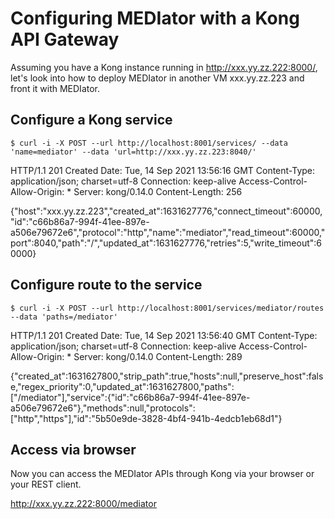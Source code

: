 # Configuring MEDIator with a Kong API Gateway

Assuming you have a Kong instance running in http://xxx.yy.zz.222:8000/, let's look into how to deploy MEDIator in another VM xxx.yy.zz.223 and front it with MEDIator.

## Configure a Kong service 
```
$ curl -i -X POST --url http://localhost:8001/services/ --data 'name=mediator' --data 'url=http://xxx.yy.zz.223:8040/'
```
HTTP/1.1 201 Created
Date: Tue, 14 Sep 2021 13:56:16 GMT
Content-Type: application/json; charset=utf-8
Connection: keep-alive
Access-Control-Allow-Origin: *
Server: kong/0.14.0
Content-Length: 256

{"host":"xxx.yy.zz.223","created_at":1631627776,"connect_timeout":60000,"id":"c66b86a7-994f-41ee-897e-a506e79672e6","protocol":"http","name":"mediator","read_timeout":60000,"port":8040,"path":"\/","updated_at":1631627776,"retries":5,"write_timeout":60000}

## Configure route to the service
```
$ curl -i -X POST --url http://localhost:8001/services/mediator/routes --data 'paths=/mediator'
```
HTTP/1.1 201 Created
Date: Tue, 14 Sep 2021 13:56:40 GMT
Content-Type: application/json; charset=utf-8
Connection: keep-alive
Access-Control-Allow-Origin: *
Server: kong/0.14.0
Content-Length: 289

{"created_at":1631627800,"strip_path":true,"hosts":null,"preserve_host":false,"regex_priority":0,"updated_at":1631627800,"paths":["\/mediator"],"service":{"id":"c66b86a7-994f-41ee-897e-a506e79672e6"},"methods":null,"protocols":["http","https"],"id":"5b50e9de-3828-4bf4-941b-4edcb1eb68d1"}

## Access via browser

Now you can access the MEDIator APIs through Kong via your browser or your REST client.

http://xxx.yy.zz.222:8000/mediator
